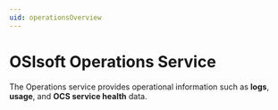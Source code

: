 ```yaml
---
uid: operationsOverview
---
```


# OSIsoft Operations Service

The Operations service provides operational information such as **logs**, **usage**, and **OCS service health** data.

